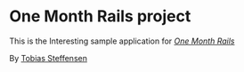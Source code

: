 # One Month Rails project

This is the Interesting sample application for
[*One Month Rails*](http://onemonthrails.com)

By [Tobias Steffensen](http://lightmedia.dk)
